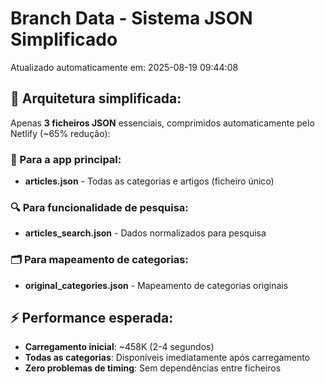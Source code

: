 # Branch Data - Sistema JSON Simplificado
Atualizado automaticamente em: 2025-08-19 09:44:08

## 🎯 Arquitetura simplificada:
Apenas **3 ficheiros JSON** essenciais, comprimidos automaticamente pelo Netlify (~65% redução):

### 📱 Para a app principal:
- **articles.json** - Todas as categorias e artigos (ficheiro único)

### 🔍 Para funcionalidade de pesquisa:
- **articles_search.json** - Dados normalizados para pesquisa

### 🗂️ Para mapeamento de categorias:
- **original_categories.json** - Mapeamento de categorias originais

## ⚡ Performance esperada:
- **Carregamento inicial**: ~458K (2-4 segundos)
- **Todas as categorias**: Disponíveis imediatamente após carregamento
- **Zero problemas de timing**: Sem dependências entre ficheiros

